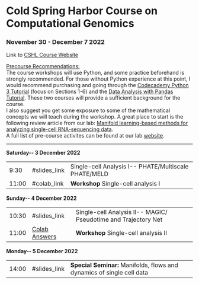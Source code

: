 # Cold Spring Harbor Course on Computational Genomics 
### November 30 - December 7 2022
Link to [CSHL Course Website](https://meetings.cshl.edu/archivescourse.aspx?course=C-ECG&year=22)

<u>Precourse Recommendations:</u> <br />
The course workshops will use Python, and some practice beforehand is strongly recommended. For those without Python experience at this point, I would recommend purchasing and going through the [Codecademy Python 3 Tutorial](https://www.codecademy.com/learn/learn-python-3) (focus on Sections 1-6) and the [Data Analysis with Pandas Tutorial](https://www.codecademy.com/learn/data-processing-pandas). These two courses will provide a sufficient background for the course.<br>
I also suggest you get some exposure to some of the mathematical concepts we will teach during the workshop. A great place to start is the following review article from our lab: [Manifold learning-based methods for analyzing single-cell RNA-sequencing data](https://doi.org/10.1016/j.coisb.2017.12.008).<br>
A full list of pre-course activites can be found at our lab [website](https://www.krishnaswamylab.org/workshop-materials#pre-course).

---

**Saturday-- 3 December 2022**

|                      |   |                                          |
|----------------------|---|------------------------------------------|
|9:30       |#slides_link   |Single-cell Analysis I-- PHATE/Multiscale PHATE/MELD|
|11:00      |#colab_link    |<b>Workshop</b> Single-cell analysis I|

**Sunday-- 4 December 2022**

|                      |   |                                          |
|----------------------|---|------------------------------------------|
|10:30       |#slides_link   |Single-cell Analysis II-- MAGIC/ Pseudotime and Trajectory Net|
|11:00      |[Colab](https://colab.research.google.com/drive/1IRweHGL2OgJ9sa9IZtqBcrGf0eqbbonf?usp=sharing) [Answers](https://colab.research.google.com/drive/1DmWAHz-xP4PcRvTlIQuoXYrXJG1VQ8Ln?usp=sharing)    |<b>Workshop</b> Single-cell analysis II|

**Monday-- 5 December 2022**

|                      |   |                                          |
|----------------------|---|------------------------------------------|
|14:00       |#slides_link   |<b>Special Seminar:</b>  Manifolds, flows and dynamics of single cell data|
